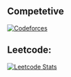 ## Competetive
[![Codeforces](https://badges.joonhyung.xyz/codeforces/alehandro.svg)](https://codeforces.com/profile/alehandro) <br />
## Leetcode:
[![Leetcode Stats](https://leetcard.jacoblin.cool/alehandroorel?theme=dark&ext=activity)](https://leetcode.com/u/alehandroorel/) 

<!--
**alehandroorel/alehandroorel** is a ✨ _special_ ✨ repository because its `README.md` (this file) appears on your GitHub profile.

Here are some ideas to get you started:

- 🔭 I’m currently working on ...
- 🌱 I’m currently learning ...
- 👯 I’m looking to collaborate on ...
- 🤔 I’m looking for help with ...
- 💬 Ask me about ...
- 📫 How to reach me: ...
- 😄 Pronouns: ...
- ⚡ Fun fact: ...
-->
